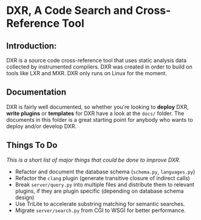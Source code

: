 DXR, A Code Search and Cross-Reference Tool
===========================================

Introduction:
-------------
DXR is a source code cross-reference tool that uses static analysis data
collected by instrumented compilers. DXR was created in order to build on
tools like LXR and MXR. DXR only runs on Linux for the moment.


Documentation
-------------
DXR is fairly well documented, so whether you're looking to **deploy** DXR,
**write plugins** or **templates** for DXR have a look at the `docs/` folder.
The documents in this folder is a great starting point for anybody who wants
to deploy and/or develop DXR.


Things To Do
------------
_This is a short list of major things that could be done to improve DXR._

  * Refactor and document the database schema (`schema.py`, `languages.py`)
  * Refactor the `clang` plugin (generate transitive closure of indirect calls)
  * Break `server/query.py` into multiple files and distribute them to relevant
    plugins, if they are plugin specific (depending on database schema design)
  * Use TriLite to accelerate substring matching for semantic searches.
  * Migrate `server/search.py` from CGI to WSGI for better performance.
